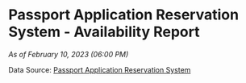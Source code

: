 # Passport Application Reservation System - Availability Report

*As of February 10, 2023 (06:00 PM)*

Data Source: [Passport Application Reservation System](https://eservices.immigration.gov.lk:8443/appointment/pages/reservationApplication.xhtml)